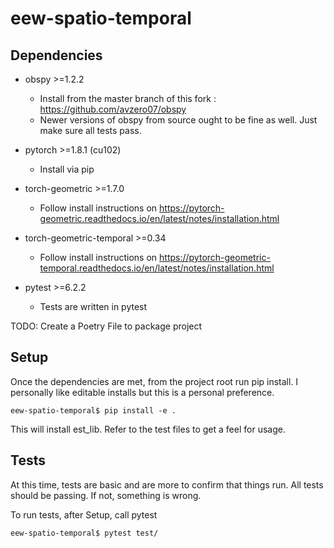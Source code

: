 # eew-spatio-temporal

## Dependencies

- obspy >=1.2.2
  - Install from the master branch of this fork : https://github.com/avzero07/obspy
  - Newer versions of obspy from source ought to be fine as well. Just make sure all tests pass.

- pytorch >=1.8.1 (cu102)
  - Install via pip

- torch-geometric >=1.7.0
  - Follow install instructions on https://pytorch-geometric.readthedocs.io/en/latest/notes/installation.html

- torch-geometric-temporal >=0.34
  - Follow install instructions on https://pytorch-geometric-temporal.readthedocs.io/en/latest/notes/installation.html 

- pytest >=6.2.2
  - Tests are written in pytest

TODO: Create a Poetry File to package project

## Setup

Once the dependencies are met, from the project root run pip install. I 
personally like editable installs but this is a personal preference.

```
eew-spatio-temporal$ pip install -e .
```

This will install est_lib. Refer to the test files to get a feel for
usage.

## Tests

At this time, tests are basic and are more to confirm that things run.
All tests should be passing. If not, something is wrong.

To run tests, after Setup, call pytest

```
eew-spatio-temporal$ pytest test/
```
